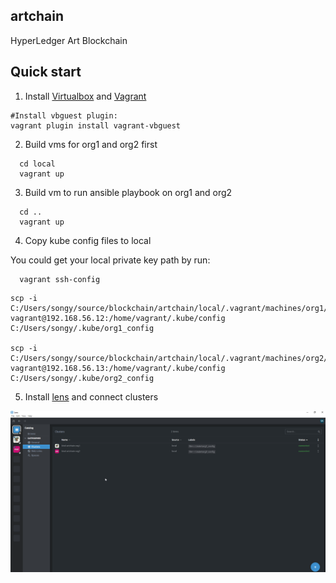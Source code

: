 artchain
--------
HyperLedger Art Blockchain

## Quick start

1. Install [Virtualbox](https://www.virtualbox.org/) and [Vagrant](https://www.vagrantup.com/)
```
#Install vbguest plugin:
vagrant plugin install vagrant-vbguest
```

2. Build vms for org1 and org2 first
```
  cd local
  vagrant up
```
3. Build vm to run ansible playbook on org1 and org2 
```
  cd ..
  vagrant up
```
4. Copy kube config files to local

You could get your local private key path by run:

```
  vagrant ssh-config
```

```
scp -i C:/Users/songy/source/blockchain/artchain/local/.vagrant/machines/org1/virtualbox/private_key vagrant@192.168.56.12:/home/vagrant/.kube/config C:/Users/songy/.kube/org1_config

scp -i C:/Users/songy/source/blockchain/artchain/local/.vagrant/machines/org2/virtualbox/private_key vagrant@192.168.56.13:/home/vagrant/.kube/config C:/Users/songy/.kube/org2_config
```

5. Install [lens](https://k8slens.dev/) and connect clusters

![Screenshot](lens_with_clusters.png)
